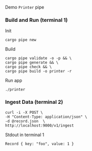 Demo `Printer` pipe
### Build and Run (terminal 1)
Init
```
cargo pipe new
```
Build
```
cargo pipe validate -o -p && \
cargo pipe generate && \
cargo pipe check && \
cargo pipe build -o printer -r
```
Run app
```
./printer
```
### Ingest Data (terminal 2)
```
curl -i -X POST \
-H "Content-Type: application/json" \
-d @record.json  \
http://localhost:9000/v1/ingest
```
Stdout in terminal 1
```
Record { key: "foo", value: 1 }
```